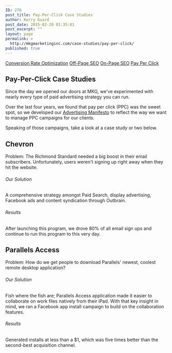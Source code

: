 ```yaml
---
ID: 276
post_title: Pay-Per-Click Case Studies
author: Kerry Guard
post_date: 2015-02-20 01:35:01
post_excerpt: ""
layout: page
permalink: >
  http://mkgmarketinginc.com/case-studies/pay-per-click/
published: true
---
```

<section class="projects-1">
<div class="container">
<div class="title"><a href="/case-studies/conversion-rate-optimization/">Conversion Rate Optimization</a> <a href="/case-studies/off-page-seo/">Off-Page SEO</a> <a href="/case-studies/on-page-seo/">On-Page SEO</a> <a href="/case-studies/pay-per-click/">Pay Per Click</a></div>
</div>
</section><section class="header-3-sub">
<div class="background"></div>
<div class="container">
<div class="row">
<h1>Pay-Per-Click Case Studies</h1>
Since the day we opened our doors at MKG, we've experimented with nearly every type of paid advertising strategy you can run.

Over the last four years, we found that pay per click (PPC) was the sweet spot, so we developed our <a href="/process/advertising-manifesto">Advertising Manifesto</a> to reflect the way we want to manage PPC campaigns for our clients.

Speaking of those campaigns, take a look at a case study or two below.

</div>
</div>
</section><section class="content-7 v-center">
<div>
<div class="container">
<div class="row v-center">
<div class="col-sm-5">
<h2>Chevron</h2>
<div>Problem: The Richmond Standard needed a big boost in their email subscribers. Unfortunately, users weren't signing up right away when they hit the website.</div>
</div>
<div class="col-sm-7">
<h6>Our Solution</h6>
A comprehensive strategy amongst Paid Search, display advertising, Facebook ads and content syndication through Outbrain.
<h6>Results</h6>
After launching this program, we drove 80% of all email sign ups and continue to run this program to this very day.

</div>
</div>
</div>
</div>
</section><section class="content-7 v-center">
<div>
<div class="container">
<div class="row v-center">
<div class="col-sm-5">
<h2>Parallels Access</h2>
<div>Problem: How do we get people to download Parallels' newest, coolest remote desktop application?</div>
</div>
<div class="col-sm-7">
<h6>Our Solution</h6>
Fish where the fish are; Parallels Access application made it easier to collaborate on work files natively from their iPad. With that key insight in mind, we ran a Facebook app install campaign to build on the collaboration features.
<h6>Results</h6>
Generated installs at less than a $1, which was five times better than the second-best acquisition channel.

</div>
</div>
</div>
</div>
</section>